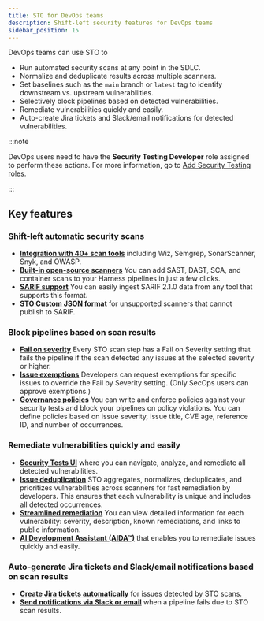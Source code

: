 ```yaml
---
title: STO for DevOps teams
description: Shift-left security features for DevOps teams
sidebar_position: 15
---
```


DevOps teams can use STO to 
- Run automated security scans at any point in the SDLC.
- Normalize and deduplicate results across multiple scanners.
- Set baselines such as the `main` branch or `latest` tag to identify downstream vs. upstream vulnerabilities.
- Selectively block pipelines based on detected vulnerabilities.
- Remediate vulnerabilities quickly and easily. 
- Auto-create Jira tickets and Slack/email notifications for detected vulnerabilities.

:::note

DevOps users need to have the **Security Testing Developer** role assigned to perform these actions. For more information, go to [Add Security Testing roles](/docs/security-testing-orchestration/get-started/onboarding-guide#add-security-testing-roles). 

:::


## Key features

### Shift-left automatic security scans

- **[Integration with 40+ scan tools](/docs/security-testing-orchestration/sto-techref-category/security-step-settings-reference#scanners-supported-by-sto)** including Wiz, Semgrep, SonarScanner, Snyk, and OWASP.
- **[Built-in open-source scanners](/docs/category/built-in-scan-steps)** You can add SAST, DAST, SCA, and container scans to your Harness pipelines in just a few clicks.
- **[SARIF support](/docs/security-testing-orchestration/orchestrate-and-ingest/ingestion-workflows/ingest-sarif-data)** You can easily ingest SARIF 2.1.0 data from any tool that supports this format.
- **[STO Custom JSON format](/docs/security-testing-orchestration/orchestrate-and-ingest/ingestion-workflows/ingesting-issues-from-other-scanners)** for unsupported scanners that cannot publish to SARIF.

### Block pipelines based on scan results

- **[Fail on severity](/docs/security-testing-orchestration/get-started/key-concepts/fail-pipelines-by-severity)** Every STO scan step has a Fail on Severity setting that fails the pipeline if the scan detected any issues at the selected severity or higher.
- **[Issue exemptions](/docs/security-testing-orchestration/exemptions/exemption-workflows)** Developers can request exemptions for specific issues to override the Fail by Severity setting. (Only SecOps users can approve exemptions.)
- **[Governance policies](/docs/security-testing-orchestration/policies/create-opa-policies)** You can write and enforce policies against your security tests and block your pipelines on policy violations. You can define policies based on issue severity, issue title, CVE age, reference ID, and number of occurrences. 

### Remediate vulnerabilities quickly and easily

- **[Security Tests UI](/docs/security-testing-orchestration/dashboards/view-scan-results)** where you can navigate, analyze, and remediate all detected vulnerabilities.
- **[Issue deduplication](/docs/security-testing-orchestration/get-started/your-first-sto-pipeline#fix-vulnerabilities)** STO aggregates, normalizes, deduplicates, and prioritizes vulnerabilities across scanners for fast remediation by developers. This ensures that each vulnerability is unique and includes all detected occurrences. 
- **[Streamlined remediation](/docs/security-testing-orchestration/dashboards/view-scan-results)** You can view detailed information for each vulnerability: severity, description, known remediations, and links to public information.
- **[AI Development Assistant (AIDA™)](/docs/security-testing-orchestration/remediations/ai-based-remediations)** that enables you to remediate issues quickly and easily.

### Auto-generate Jira tickets and Slack/email notifications based on scan results

- **[Create Jira tickets automatically](/docs/security-testing-orchestration/notifications/jira-integrations)** for issues detected by STO scans.
- **[Send notifications via Slack or email](/docs/security-testing-orchestration/notifications/slack-notifications)** when a pipeline fails due to STO scan results.


